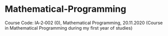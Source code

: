 # Mathematical-Programming
Course Code: IA‑2‑002 (0), Mathematical Programming, 20.11.2020 (Course in Mathematical Programming during my first year of studies)
